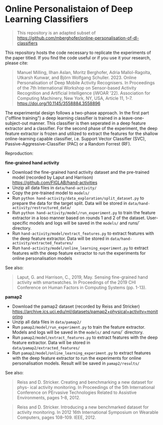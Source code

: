 # Online Personalistaion of Deep Learning Classifiers
> This repository is an adapted subset of https://github.com/mberghofer/online-personalisation-of-dl-classifiers

This repository hosts the code necessary to replicate the experiments of the paper titled. If you find the code useful or if you use it your research, please cite:
> Manuel Milling, Ilhan Aslan, Moritz Berghofer, Adria Mallol-Ragolta, Utkarsh Kunwar, and Björn Wolfgang Schuller. 2023. Online Personalisation of Deep Mobile Activity Recognisers. In Proceedings of the 7th International Workshop on Sensor-based Activity Recognition and Artificial Intelligence (iWOAR '22). Association for Computing Machinery, New York, NY, USA, Article 11, 1–7. https://doi.org/10.1145/3558884.3558896

The experimental design follows a two-phase approach. In the first part ("offline training") a deep learning classifier 
is trained in a leave-one-subject-out manner. This classifier is then seperated in a deep feature extractor and a 
classifier. For the second phase of the experiment, the deep feature extractor is frozen and utilized to extract the 
features for the shallow online-learning capable classifier, i.e. Support Vector Classifier (SVC), 
Passive-Aggressive-Classifier (PAC) or a Random Forrest (RF).

Reproduction:

**fine-grained hand activity**

- Download the fine-grained hand activity dataset and the pre-trained model (recorded by Laput and Harrison) https://github.com/FIGLAB/hand-activities
- Unzip all data files in `data/hand-activity/`
- Copy the pre-trained model to `models/`
- Run `python hand-activity/data_exploration/split_dataset.py` to prepare the data for the target split. Data will be stored in `data/hand-activity/restructured_data/`
- Run `python hand-activity/model/run_experiment.py` to train the feature extractor in a loso manner based on rounds 1 and 2 of the dataset. User-specific models and logs will be saved in the `models/` and runs/` directory.
- Run `hand-activity/model/extract_features.py` to extract features with the deep feature extractor. Data will be stored in `data/hand-activity/extracted_features/` 
- Run `hand-activity/model/online_learning_experiment.py` to extract features with the deep feature extractor to run the experiments for online personalisation models

See also: 

>Laput, G. and Harrison, C., 2019, May. Sensing fine-grained hand activity with smartwatches. In Proceedings of the 2019 CHI Conference on Human Factors in Computing Systems (pp. 1-13).


**pamap2**

- Download the pamap2 dataset (recorded by Reiss and Stricker) https://archive.ics.uci.edu/ml/datasets/pamap2+physical+activity+monitoring
- Unzip all data files in `data/pamap2/`
- Run `pamap2/model/run_experiment.py` to train the feature extractor. Models and logs will be saved in the `models/` and runs/` directory.
- Run `pamap2/model/extract_features.py` to extract features with the deep feature extractor. Data will be stored in `data/pamap2/extracted_features/` 
- Run `pamap2/model/online_learning_experiment.py` to extract features with the deep feature extractor to run the experiments for online personalisation models. Result will be saved in `pamap2/results/`



See also:

> Reiss and D. Stricker. Creating and benchmarking a new dataset for phys-
ical activity monitoring. In Proceedings of the 5th International Conference on
PErvasive Technologies Related to Assistive Environments, pages 1–8, 2012.

> Reiss and D. Stricker. Introducing a new benchmarked dataset for activity
monitoring. In 2012 16th International Symposium on Wearable Computers,
pages 108–109. IEEE, 2012.
